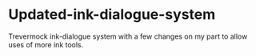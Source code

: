 # Updated-ink-dialogue-system
 Trevermock ink-dialogue system with a few changes on my part to allow uses of more ink tools.
